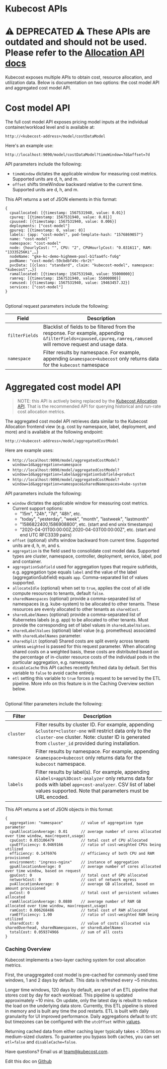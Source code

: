 
Kubecost APIs
=============

# ⚠️ DEPRECATED ⚠️ These APIs are outdated and should not be used. Please refer to the [Allocation API docs](http://github.com/kubecost/docs/blob/main/allocation.md)


Kubecost exposes multiple APIs to obtain cost, resource allocation, and utilization data. Below is documentation on two options: the cost model API and aggregated cost model API.

# Cost model API

The full cost model API exposes pricing model inputs at the individual container/workload level and is available at:

`http://<kubecost-address>/model/costDataModel`

Here's an example use:

`http://localhost:9090/model/costDataModel?timeWindow=7d&offset=7d`

API parameters include the following:

* `timeWindow` dictates the applicable window for measuring cost metrics. Supported units are d, h, and m.  
* `offset` shifts timeWindow backward relative to the current time. Supported units are d, h, and m.

This API returns a set of JSON elements in this format:

```
{
  cpuallocated: [{timestamp: 1567531940, value: 0.01}]
  cpureq: [{timestamp: 1567531940, value: 0.01}]
  cpuused: [{timestamp: 1567531940, value: 0.006}]
  deployments: ["cost-model"]
  gpureq: [{timestamp: 0, value: 0}]
  labels: {app: "cost-model", pod-template-hash: "1576869057"}
  name: "cost-model"
  namespace: "cost-model"
  node: {hourlyCost: "", CPU: "2", CPUHourlyCost: "0.031611", RAM: "13335256Ki",…}
  nodeName: "gke-kc-demo-highmem-pool-b1faa4fc-fs6g"
  podName: "cost-model-59cbdbf49c-rbr2t"
  pvcData: [{class: "standard", claim: "kubecost-model", namespace: "kubecost",…}]
  ramallocated: [{timestamp: 1567531940, value: 55000000}]
  ramreq: [{timestamp: 1567531940, value: 55000000}]
  ramused: [{timestamp: 1567531940, value: 19463457.32}]
  services: ["cost-model"]
}
```
<a name="optional-params"></a>  
Optional request parameters include the following:  

Field | Description
--------- | -----------
`filterFields` | Blacklist of fields to be filtered from the response. For example, appending `&filterFields=cpuused,cpureq,ramreq,ramused` will remove request and usage data.
`namespace` | Filter results by namespace. For example, appending `&namespace=kubecost` only returns data for the `kubecost` namespace


# Aggregated cost model API

> NOTE: this API is actively being replaced by the [Kubecost Allocation API](https://github.com/kubecost/docs/blob/main/allocation.md). That is the recommended API for querying historical and run-rate cost allocation metrics.

The aggregated cost model API retrieves data similar to the Kubecost Allocation frontend view (e.g. cost by namespace, label, deployment, and more) and is available at the following endpoint:

`http://<kubecost-address>/model/aggregatedCostModel`

Here are example uses:

* `http://localhost:9090/model/aggregatedCostModel?window=1d&aggregation=namespace`  
* `http://localhost:9090/model/aggregatedCostModel?window=1d&aggregation=label&aggregationSubfield=product`  
* `http://localhost:9090/model/aggregatedCostModel?window=1d&aggregation=namespace&sharedNamespaces=kube-system`

API parameters include the following:

* `window` dictates the applicable window for measuring cost metrics. Current support options:
    - "15m", "24h", "7d", "48h", etc.
    - "today", "yesterday", "week", "month", "lastweek", "lastmonth"
    - "1586822400,1586908800", etc. (start and end unix timestamps)
    - "2020-04-01T00:00:00Z,2020-04-03T00:00:00Z", etc. (start and end UTC RFC3339 pairs)
* `offset` (optional) shifts window backward from current time. Supported units are d, h, m, and s.  
* `aggregation` is the field used to consolidate cost model data. Supported types are cluster, namespace, controller, deployment, service, label, pod and container.
* `aggregationSubfield` used for aggregation types that require subfields, e.g. aggregation type equals `label` and the value of the label (aggregationSubfield) equals `app`. Comma-separated list of values supported.
* `allocateIdle` (optional) when set to `true`, applies the cost of all idle compute resources to tenants, default `false`.  
* `sharedNamespaces` (optional) provide a comma-separated list of namespaces (e.g. kube-system) to be allocated to other tenants. These resources are evenly allocated to other tenants as `sharedCost`.  
* `sharedLabelNames` (optional) provide a comma-separated list of Kubernetes labels (e.g. app) to be allocated to other tenants. Must provide the corresponding set of label values in `sharedLabelValues`.  
* `sharedLabelValues` (optional) label value (e.g. prometheus) associated with `sharedLabelNames` parameter.  
* `sharedSplit` (optional) Shared costs are split evenly across tenants unless `weighted` is passed for this request parameter. When allocating shared costs on a weighted basis, these costs are distributed based on the percentage of in-cluster resource costs of the individual pods in the particular aggregation, e.g. namespace.  
* `disableCache` this API caches recently fetched data by default. Set this variable to `false` to avoid cache entirely.
* `etl` setting this variable to `true` forces a request to be served by the ETL pipeline. More info on this feature is in the Caching Overview section below. 

<a name="filter-params"></a>  
Optional filter parameters include the following:   

Filter | Description
--------- | -----------
`cluster` | Filter results by cluster ID. For example, appending `&cluster=cluster-one` will restrict data only to the `cluster-one` cluster. Note: cluster ID is generated from `cluster_id` provided during installation.
`namespace` | Filter results by namespace. For example, appending `&namespace=kubecost` only returns data for the `kubecost` namespace.
`labels` | Filter results by label(s). For example, appending `&labels=app%3Dcost-analyzer` only returns data for pods with label `app=cost-analyzer`. CSV list of label values supported. Note that parameters must be URL encoded.

This API returns a set of JSON objects in this format:

```
{
  aggregation: "namespace"        // value of aggregation type parameter
  cpuAllocationAverage: 0.01      // average number of cores allocated over time window, max(request,usage)
  cpuCost: 0.053106479            // total cost of CPU allocated
  cpuEfficiency: 0.0469166        // ratio of cost-weighted CPUs being utilized
  efficiency: 0.1476976           // efficiency of both CPU and RAM provisioned
  environment: "ingress-nginx"    // instance of aggregation 
  gpuAllocationAverage: 0         // average number of cores allocated over time window, based on request
  gpuCost: 0                      // total cost of GPU allocated
  networkCost: 0                  // cost of network egress
  pvAllocationAverage: 0          // average GB allocated, based on amount provisioned
  pvCost: 0                       // total cost of persistent volumes allocated
  ramAllocationAverage: 0.0880    // average number of RAM GB allocated over time window, max(request,usage)
  ramCost: 0.006268486            // total cost of RAM allocated
  ramEfficiency: 1.00             // ratio of cost-weighted RAM being utilized
  sharedCost: 0                   // value of costs allocated via sharedOverhead, sharedNamespaces, or sharedLabelNames
  totalCost: 0.059374966          // sum of all costs
}
```

### Caching Overview

Kubecost implements a two-layer caching system for cost allocation metrics. 

First, the unaggregated cost model is pre-cached for commonly used time windows, 1 and 2 days by default. This data is refreshed every ~5 minutes. 

Longer time windows, 120 days by default, are part of an ETL pipeline that stores cost by day for each workload. This pipeline is updated approximately ~10 mins. On update, only the latest day is rebuilt to reduce the load on the underlying data store. Currently, this ETL pipeline is stored in memory and is built any time the pod restarts. ETL is built with daily granularity for UI improved performance. Daily aggregations default to `UTC` but timezones can be configured with the `utcOffset` within [values](https://github.com/kubecost/cost-analyzer-helm-chart/blob/master/cost-analyzer/values.yaml#L102). 

Returning cached data from either caching layer typically takes < 300ms on medium-sized clusters. To guarantee you bypass both caches, you can set `etl=false` and 
`disableCache=false`.

Have questions? Email us at <team@kubecost.com>.

Edit this doc on [Github](https://github.com/kubecost/docs/blob/main/allocation-api.md)

<!--- {"article":"4407595915543","section":"4402829033367","permissiongroup":"1500001277122"} --->